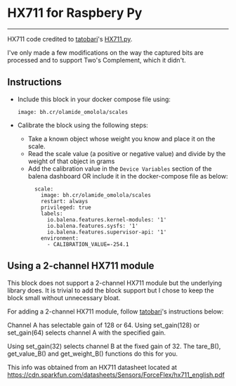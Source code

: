 # HX711 for Raspbery Py
----
HX711 code credited to [tatobari](https://github.com/tatobari)'s [HX711.py](https://github.com/tatobari/hx711py).

I've only made a few modifications on the way the captured bits are processed and to support Two's Complement, which it didn't.

Instructions
------------

* Include this block in your docker compose file using:
  ```
  image: bh.cr/olamide_omolola/scales
  ```

* Calibrate the block using the following steps:
  * Take a known object whose weight you know and place it on the scale.
  * Read the scale value (a positive or negative value) and divide by the weight of that object in grams
  * Add the calibration value in the `Device Variables` section of the balena dashboard OR include it in the docker-compose file as below:
    ```
      scale:
        image: bh.cr/olamide_omolola/scales
        restart: always
        privileged: true
        labels:
          io.balena.features.kernel-modules: '1'
          io.balena.features.sysfs: '1'
          io.balena.features.supervisor-api: '1'
        environment: 
          - CALIBRATION_VALUE=-254.1

    ```


Using a 2-channel HX711 module
------------------------------
This block does not support a 2-channel HX711 module but the underlying library does. 
It is trivial to add the block support but I chose to keep the block small without unnecessary bloat.

For adding a 2-channel HX711 module, follow [tatobari](https://github.com/tatobari)'s instructions below: 

Channel A has selectable gain of 128 or 64.  Using set_gain(128) or set_gain(64)
selects channel A with the specified gain.

Using set_gain(32) selects channel B at the fixed gain of 32.  The tare_B(),
get_value_B() and get_weight_B() functions do this for you.

This info was obtained from an HX711 datasheet located at
https://cdn.sparkfun.com/datasheets/Sensors/ForceFlex/hx711_english.pdf

